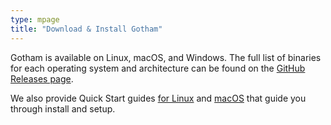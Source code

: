 ```yaml
---
type: mpage
title: "Download & Install Gotham"
---
```


Gotham is available on Linux, macOS, and Windows.
The full list of binaries for each operating system and architecture can be found on the [GitHub Releases page](https://github.com/gothamhq/gotham/releases).

We also provide Quick Start guides [for Linux](https://docs.gothamhq.com/gotham/quickstart/linux/) and [macOS](https://docs.gothamhq.com/gotham/quickstart/macos/) that guide you through install and setup.
